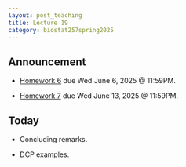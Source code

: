 ```yaml
---
layout: post_teaching
title: Lecture 19
category: biostat257spring2025
---
```


## Announcement

* [Homework 6](https://ucla-biostat-257.github.io/2025spring/hw/hw6/hw06.html) due Wed June 6, 2025 @ 11:59PM.

* [Homework 7](https://ucla-biostat-257.github.io/2025spring/hw/hw6/hw07.html) due Wed June 13, 2025 @ 11:59PM.

## Today

* Concluding remarks.

* DCP examples.

